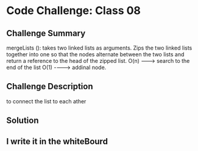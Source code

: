 # Code Challenge: Class 08
## Challenge Summary
mergeLists (): takes two linked lists as arguments. Zips the two linked lists together into one so that the nodes alternate between the two lists and return a reference to the head of the zipped list. 
O(n) ---> search to the end of the list
O(1) ----> addinal node.

## Challenge Description
to connect the list to each ather


## Solution
## I write it in the whiteBourd 